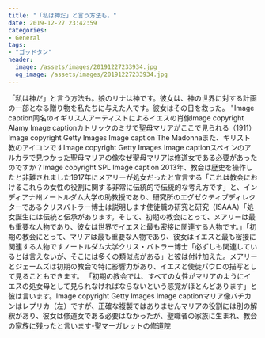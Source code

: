 ```yaml
---
title: "「私は神だ」と言う方法も。"
date: 2019-12-27 23:42:59
categories:
- General
tags:
- "ゴッドタン"
header:
  image: /assets/images/20191227233934.jpg
  og_image: /assets/images/20191227233934.jpg
---
```


「私は神だ」と言う方法も。娘のリナは神です。彼女は、神の世界に対する計画の一部となる贈り物を私たちに与えた人です。彼女はその日を救った。 &quot;Image caption同名のイギリス人アーティストによるイエスの肖像Image copyright Alamy Image captionカトリックのミサで聖母マリアがここで見られる（1911）Image copyright Getty Images Image caption The Madonnaまた、キリスト教のアイコンですImage copyright Getty Images Image captionスペインのアルカラで見つかった聖母マリアの像なぜ聖母マリアは修道女である必要があったのですか？Image copyright SPL Image caption 2013年、教会は歴史を操作したと非難されました1917年にメアリーが処女だったと宣言する「これは教会におけるこれらの女性の役割に関する非常に伝統的で伝統的な考え方です」と、インディアナ州ノートルダム大学の助教授であり、研究所のエグゼクティブディレクターであるクリスバトラー博士は説明します使徒職の研究と研究（ISAAA）「処女誕生には伝統と伝承があります。そして、初期の教会にとって、メアリーは最も重要な人物であり、彼女は世界でイエスと最も密接に関連する人物です。」「初期の教会にとって、マリアは最も重要な人物であり、彼女はイエスと最も密接に関連する人物ですノートルダム大学クリス・バトラー博士「必ずしも関連しているとは言えないが、そこには多くの類似点がある」と彼は付け加えた。メアリーとジェームズは初期の教会で特に影響力があり、イエスと使徒パウロの描写として見ることもできます。 「初期の教会では、すべての女性がマリアのようにイエスの処女母として見られなければならないという感覚がほとんどあります」と彼は言います。Image copyright Getty Images Image captionマリア像バチカンはレプリカ（左）ですが、正確な複製ではありませんマリアの役割には別の解釈があり、彼女は修道女である必要はなかったが、聖職者の家族に生まれ、教会の家族に残ったと言います-聖マーガレットの修道院
